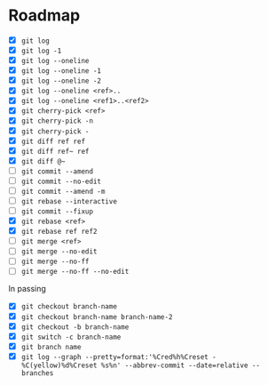 # Roadmap

- [x] `git log`
- [x] `git log -1` 
- [x] `git log --oneline`
- [x] `git log --oneline -1`
- [x] `git log --oneline -2`
- [x] `git log --oneline <ref>..`
- [x] `git log --oneline <ref1>..<ref2>`
- [x] `git cherry-pick <ref>`
- [x] `git cherry-pick -n`
- [x] `git cherry-pick -`
- [x] `git diff ref ref`
- [x] `git diff ref~ ref`
- [x] `git diff @~`
- [ ] `git commit --amend`
- [ ] `git commit --no-edit`
- [ ] `git commit --amend -m`
- [ ] `git rebase --interactive`
- [ ] `git commit --fixup`
- [x] `git rebase <ref>`
- [x] `git rebase ref ref2`
- [ ] `git merge <ref>`
- [ ] `git merge --no-edit`
- [ ] `git merge --no-ff`
- [ ] `git merge --no-ff --no-edit`

In passing

- [x] `git checkout branch-name`
- [x] `git checkout branch-name branch-name-2`
- [x] `git checkout -b branch-name`
- [x] `git switch -c branch-name`
- [x] `git branch name`
- [x] `git log --graph --pretty=format:'%Cred%h%Creset -%C(yellow)%d%Creset %s%n' --abbrev-commit --date=relative --branches`